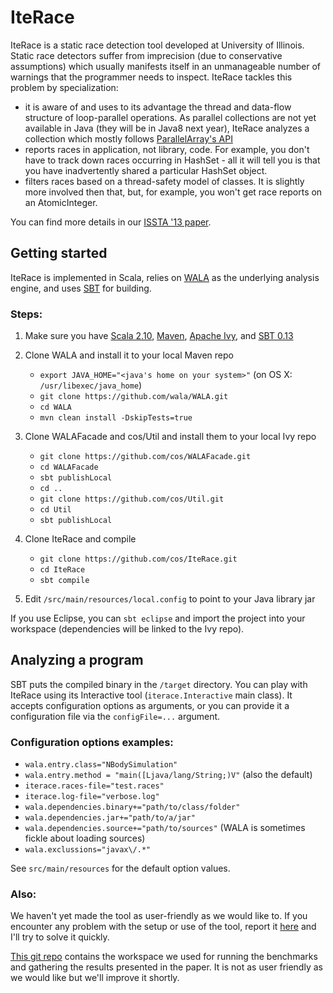 # IteRace

IteRace is a static race detection tool developed at University of Illinois. 
Static race detectors suffer from imprecision (due to conservative assumptions) which usually manifests itself in an unmanageable number of warnings that the programmer needs to inspect.
IteRace tackles this problem by specialization:
 - it is aware of and uses to its advantage the thread and data-flow structure of loop-parallel operations. As parallel collections are not yet available in Java (they will be in Java8 next year), IteRace analyzes a collection which mostly follows [ParallelArray's API](http://gee.cs.oswego.edu/dl/concurrency-interest/index.html)
 - reports races in application, not library, code. For example, you don't have to track down races occurring in HashSet - all it will tell you is that you have inadvertently shared a particular HashSet object.   
 - filters races based on a thread-safety model of classes. It is slightly more involved then that, but, for example, you won't get race reports on an AtomicInteger.

You can find more details in our [ISSTA '13 paper](http://publish.illinois.edu/cos/files/2013/08/IteRace-ISSTA-13.pdf).

## Getting started

IteRace is implemented in Scala, relies on [WALA](http://wala.sourceforge.net/wiki/index.php/Main_Page) as the underlying analysis engine, and uses [SBT](http://www.scala-sbt.org) for building.

### Steps:

1. Make sure you have [Scala 2.10](http://www.scala-lang.org/download/), [Maven](http://maven.apache.org/download.cgi), [Apache Ivy](http://ant.apache.org/ivy/download.cgi), and [SBT 0.13](http://www.scala-sbt.org/release/docs/Getting-Started/Setup.html) 

2. Clone WALA and install it to your local Maven repo
    - `export JAVA_HOME="<java's home on your system>"` (on OS X: `/usr/libexec/java_home`)
    - `git clone https://github.com/wala/WALA.git`
    - `cd WALA`
    - `mvn clean install -DskipTests=true` 
    
3. Clone WALAFacade and cos/Util and install them to your local Ivy repo
    - `git clone https://github.com/cos/WALAFacade.git`
    - `cd WALAFacade`
    - `sbt publishLocal`
    - `cd ..`
    - `git clone https://github.com/cos/Util.git`
    - `cd Util`
    - `sbt publishLocal`
    
4. Clone IteRace and compile
    - `git clone https://github.com/cos/IteRace.git`
    - `cd IteRace`
    - `sbt compile`

5. Edit `/src/main/resources/local.config` to point to your Java library jar
  
If you use Eclipse, you can `sbt eclipse` and import the project into your workspace (dependencies will be linked to the Ivy repo).

## Analyzing a program

SBT puts the compiled binary in the `/target` directory. You can play with IteRace using its Interactive tool (`iterace.Interactive` main class). It accepts configuration options as arguments, or you can provide it a configuration file via the `configFile=...` argument.

### Configuration options examples:

- `wala.entry.class="NBodySimulation"`
- `wala.entry.method = "main([Ljava/lang/String;)V"` (also the default)
- `iterace.races-file="test.races"`
- `iterace.log-file="verbose.log"`
- `wala.dependencies.binary+="path/to/class/folder"`
- `wala.dependencies.jar+="path/to/a/jar"`
- `wala.dependencies.source+="path/to/sources"` (WALA is sometimes fickle about loading sources)
- `wala.exclussions="javax\/.*"`

See `src/main/resources` for the default option values.


### Also:

We haven't yet made the tool as user-friendly as we would like to. If you encounter any problem with the setup or use of the tool, report it [here](https://github.com/cos/IteRace/issues) and I'll try to solve it quickly.

[This git repo](https://github.com/cos/workspace-iterace) contains the workspace we used for running the benchmarks and gathering the results presented in the paper. It is not as user friendly as we would like but we'll improve it shortly.
